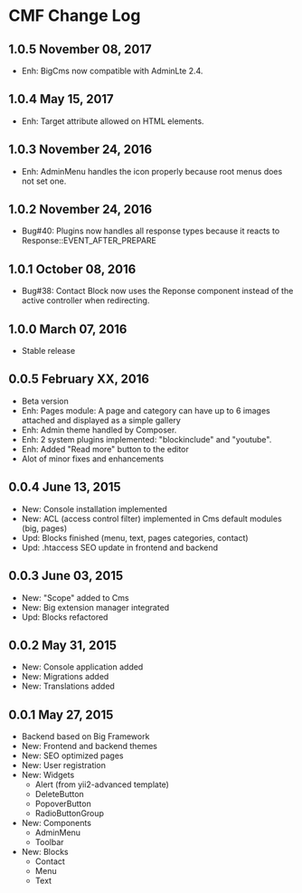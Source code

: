 CMF Change Log
==========================

1.0.5 November 08, 2017
------------------
- Enh: BigCms now compatible with AdminLte 2.4.


1.0.4 May 15, 2017
------------------
- Enh: Target attribute allowed on HTML elements.


1.0.3 November 24, 2016
------------------
- Enh: AdminMenu handles the icon properly because root menus does not set one.


1.0.2 November 24, 2016
------------------
- Bug#40: Plugins now handles all response types because it reacts to Response::EVENT_AFTER_PREPARE


1.0.1 October 08, 2016
------------------
- Bug#38: Contact Block now uses the Reponse component instead of the active controller when redirecting.


1.0.0 March 07, 2016
------------------
- Stable release


0.0.5 February XX, 2016
------------------
- Beta version
- Enh: Pages module: A page and category can have up to 6 images attached and displayed as a simple gallery
- Enh: Admin theme handled by Composer.
- Enh: 2 system plugins implemented: "blockinclude" and "youtube".
- Enh: Added "Read more" button to the editor
- Alot of minor fixes and enhancements


0.0.4 June 13, 2015
------------------
- New: Console installation implemented
- New: ACL (access control filter) implemented in Cms default modules (big, pages)
- Upd: Blocks finished (menu, text, pages categories, contact)
- Upd: .htaccess SEO update in frontend and backend


0.0.3 June 03, 2015
------------------
- New: "Scope" added to Cms
- New: Big extension manager integrated
- Upd: Blocks refactored


0.0.2 May 31, 2015
------------------
- New: Console application added
- New: Migrations added
- New: Translations added


0.0.1 May 27, 2015
------------------
- Backend based on Big Framework
- New: Frontend and backend themes
- New: SEO optimized pages
- New: User registration
- New: Widgets
    - Alert (from yii2-advanced template)
    - DeleteButton
    - PopoverButton
    - RadioButtonGroup
- New: Components
    - AdminMenu
    - Toolbar
- New: Blocks
    - Contact
    - Menu
    - Text
